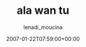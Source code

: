 ---
title: 'ala wan tu'
posts: 2
hash: 't624'
author: 'lenadi_moucina'
date: 2007-01-22T07:59:00+00:00
sources:
  - http://forums.tokipona.org/viewtopic.php%3Ft=624.html
---